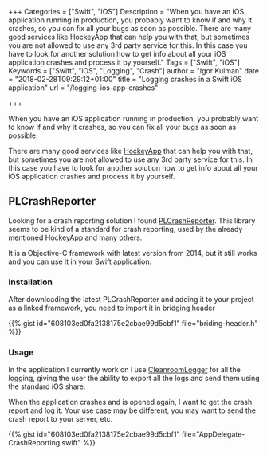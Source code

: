 +++
Categories = ["Swift", "iOS"]
Description = "When you have an iOS application running in production, you probably want to know if and why it crashes, so you can fix all your bugs as soon as possible. There are many good services like HockeyApp that can help you with that, but sometimes you are not allowed to use any 3rd party service for this. In this case you have to look for another solution how to get info about all your iOS application crashes and process it by yourself."
Tags = ["Swift", "iOS"]
Keywords = ["Swift", "iOS", "Logging", "Crash"]
author = "Igor Kulman"
date = "2018-02-28T09:29:12+01:00"
title = "Logging crashes in a Swift iOS application"
url = "/logging-ios-app-crashes"

+++

When you have an iOS application running in production, you probably want to know if and why it crashes, so you can fix all your bugs as soon as possible. 

There are many good services like [HockeyApp](https://www.hockeyapp.net/) that can help you with that, but sometimes you are not allowed to use any 3rd party service for this. In this case you have to look for another solution how to get info about all your iOS application crashes and process it by yourself.

## PLCrashReporter

Looking for a crash reporting solution I found [PLCrashReporter](https://www.plcrashreporter.org/). This library seems to be kind of a standard for crash reporting, used by the already mentioned HockeyApp and many others. 

It is a Objective-C framework with latest version from 2014, but it still works and you can use it in your Swift application.

### Installation

After downloading the latest PLCrashReporter and adding it to your project as a linked framework, you need to import it in bridging header

{{% gist id="608103ed0fa2138175e2cbae99d5cbf1" file="briding-header.h" %}}

### Usage

In the application I currently work on I use [CleanroomLogger](https://github.com/emaloney/CleanroomLogger) for all the logging, giving the user the ability to export all the logs and send them using the standard iOS share. 

<!--more-->

When the application crashes and is opened again, I want to get the crash report and log it. Your use case may be different, you may want to send the crash report to your server, etc.

{{% gist id="608103ed0fa2138175e2cbae99d5cbf1" file="AppDelegate-CrashReporting.swift" %}}